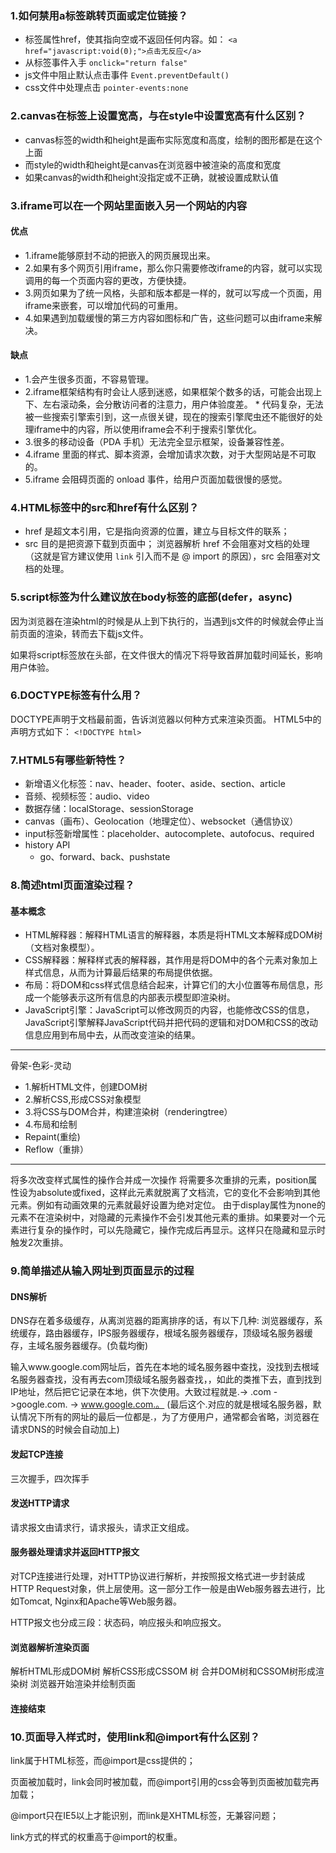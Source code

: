 <!--
 * @Author: 41
 * @Date: 2022-03-15 15:34:34
 * @LastEditors: 41
 * @LastEditTime: 2022-03-24 09:24:45
 * @Description: 
-->
### 1.如何禁用a标签跳转页面或定位链接？
- 标签属性href，使其指向空或不返回任何内容。如：
`<a href="javascript:void(0);">点击无反应</a>`
- 从标签事件入手
`onclick="return false"`
- js文件中阻止默认点击事件
`Event.preventDefault()`
- css文件中处理点击
`pointer-events:none`

### 2.canvas在标签上设置宽高，与在style中设置宽高有什么区别？
- canvas标签的width和height是画布实际宽度和高度，绘制的图形都是在这个上面
- 而style的width和height是canvas在浏览器中被渲染的高度和宽度
- 如果canvas的width和height没指定或不正确，就被设置成默认值

### 3.iframe可以在一个网站里面嵌入另一个网站的内容
#### 优点
- 1.iframe能够原封不动的把嵌入的网页展现出来。
- 2.如果有多个网页引用iframe，那么你只需要修改iframe的内容，就可以实现调用的每一个页面内容的更改，方便快捷。
- 3.网页如果为了统一风格，头部和版本都是一样的，就可以写成一个页面，用iframe来嵌套，可以增加代码的可重用。
- 4.如果遇到加载缓慢的第三方内容如图标和广告，这些问题可以由iframe来解决。
#### 缺点
- 1.会产生很多页面，不容易管理。
- 2.iframe框架结构有时会让人感到迷惑，如果框架个数多的话，可能会出现上下、左右滚动条，会分散访问者的注意力，用户体验度差。 * 代码复杂，无法被一些搜索引擎索引到，这一点很关键，现在的搜索引擎爬虫还不能很好的处理iframe中的内容，所以使用iframe会不利于搜索引擎优化。
- 3.很多的移动设备（PDA 手机）无法完全显示框架，设备兼容性差。
- 4.iframe 里面的样式、脚本资源，会增加请求次数，对于大型网站是不可取的。
- 5.iframe 会阻碍页面的 onload 事件，给用户页面加载很慢的感觉。

### 4.HTML标签中的src和href有什么区别？
- href 是超文本引用，它是指向资源的位置，建立与目标文件的联系；
- src 目的是把资源下载到页面中；
浏览器解析 href 不会阻塞对文档的处理（这就是官方建议使用 `link` 引入而不是 @ import 的原因），src 会阻塞对文档的处理。

### 5.script标签为什么建议放在body标签的底部(defer，async)
因为浏览器在渲染html的时候是从上到下执行的，当遇到js文件的时候就会停止当前页面的渲染，转而去下载js文件。

如果将script标签放在头部，在文件很大的情况下将导致首屏加载时间延长，影响用户体验。

### 6.DOCTYPE标签有什么用？
DOCTYPE声明于文档最前面，告诉浏览器以何种方式来渲染页面。
HTML5中的声明方式如下：
`<!DOCTYPE html>`

### 7.HTML5有哪些新特性？
- 新增语义化标签：nav、header、footer、aside、section、article
- 音频、视频标签：audio、video
- 数据存储：localStorage、sessionStorage
- canvas（画布）、Geolocation（地理定位）、websocket（通信协议）
- input标签新增属性：placeholder、autocomplete、autofocus、required
- history API
  - go、forward、back、pushstate

### 8.简述html页面渲染过程？
#### 基本概念
- HTML解释器：解释HTML语言的解释器，本质是将HTML文本解释成DOM树（文档对象模型）。
- CSS解释器：解释样式表的解释器，其作用是将DOM中的各个元素对象加上样式信息，从而为计算最后结果的布局提供依据。
- 布局：将DOM和css样式信息结合起来，计算它们的大小位置等布局信息，形成一个能够表示这所有信息的内部表示模型即渲染树。
- JavaScript引擎：JavaScript可以修改网页的内容，也能修改CSS的信息，JavaScript引擎解释JavaScript代码并把代码的逻辑和对DOM和CSS的改动信息应用到布局中去，从而改变渲染的结果。
***
骨架-色彩-灵动
- 1.解析HTML文件，创建DOM树
- 2.解析CSS,形成CSS对象模型
- 3.将CSS与DOM合并，构建渲染树（renderingtree）
- 4.布局和绘制
- Repaint(重绘)
- Reflow（重排）
***
将多次改变样式属性的操作合并成一次操作
将需要多次重排的元素，position属性设为absolute或fixed，这样此元素就脱离了文档流，它的变化不会影响到其他元素。例如有动画效果的元素就最好设置为绝对定位。
由于display属性为none的元素不在渲染树中，对隐藏的元素操作不会引发其他元素的重排。如果要对一个元素进行复杂的操作时，可以先隐藏它，操作完成后再显示。这样只在隐藏和显示时触发2次重排。

### 9.简单描述从输入网址到页面显示的过程
#### DNS解析
DNS存在着多级缓存，从离浏览器的距离排序的话，有以下几种: 浏览器缓存，系统缓存，路由器缓存，IPS服务器缓存，根域名服务器缓存，顶级域名服务器缓存，主域名服务器缓存。(负载均衡)

输入www.google.com网址后，首先在本地的域名服务器中查找，没找到去根域名服务器查找，没有再去com顶级域名服务器查找，，如此的类推下去，直到找到IP地址，然后把它记录在本地，供下次使用。大致过程就是.-> .com ->google.com. -> www.google.com.。 (最后这个.对应的就是根域名服务器，默认情况下所有的网址的最后一位都是.，为了方便用户，通常都会省略，浏览器在请求DNS的时候会自动加上)
#### 发起TCP连接
三次握手，四次挥手
#### 发送HTTP请求
请求报文由请求行，请求报头，请求正文组成。
#### 服务器处理请求并返回HTTP报文
对TCP连接进行处理，对HTTP协议进行解析，并按照报文格式进一步封装成HTTP Request对象，供上层使用。这一部分工作一般是由Web服务器去进行，比如Tomcat, Nginx和Apache等Web服务器。

HTTP报文也分成三段：状态码，响应报头和响应报文。
#### 浏览器解析渲染页面
解析HTML形成DOM树
解析CSS形成CSSOM 树
合并DOM树和CSSOM树形成渲染树
浏览器开始渲染并绘制页面
#### 连接结束

### 10.页面导入样式时，使用link和@import有什么区别？
link属于HTML标签，而@import是css提供的；

页面被加载时，link会同时被加载，而@import引用的css会等到页面被加载完再加载；

@import只在IE5以上才能识别，而link是XHTML标签，无兼容问题；

link方式的样式的权重高于@import的权重。